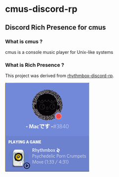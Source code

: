 # cmus-discord-rp

## Discord Rich Presence for cmus

### What is cmus ?

cmus is a console music player for Unix-like systems

### What is Rich Presence ?

This project was derived from [rhythmbox-discord-rp](https://github.com/macdesu/rhythmbox-discord-rp).

![Sample](/imgs/sample.png)
